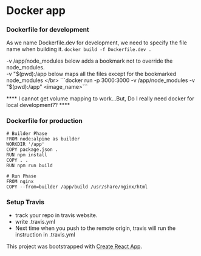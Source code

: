 # Docker app

### Dockerfile for development
As we name Dockerfile.dev for development, we need to specify the file name when building it.
```docker build -f Dockerfile.dev . ```

-v /app/node_modules below adds a bookmark not to override the node_modules.</br>
-v "$(pwd):/app below maps all the files except for the bookmarked node_modules </br>
```docker run -p 3000:3000 -v /app/node_modules -v "$(pwd):/app"  <image_name>``` </br>

**** I cannot get volume mapping to work...But, Do I really need docker for local development?? ****

### Dockerfile for production
```
# Builder Phase
FROM node:alpine as builder
WORKDIR '/app'
COPY package.json .
RUN npm install
COPY . .
RUN npm run build

# Run Phase
FROM nginx
COPY --from=builder /app/build /usr/share/nginx/html

```

### Setup Travis
- track your repo in travis website.
- write .travis.yml
- Next time when you push to the remote origin, travis will run the instruction in .travis.yml



This project was bootstrapped with [Create React App](https://github.com/facebook/create-react-app).

